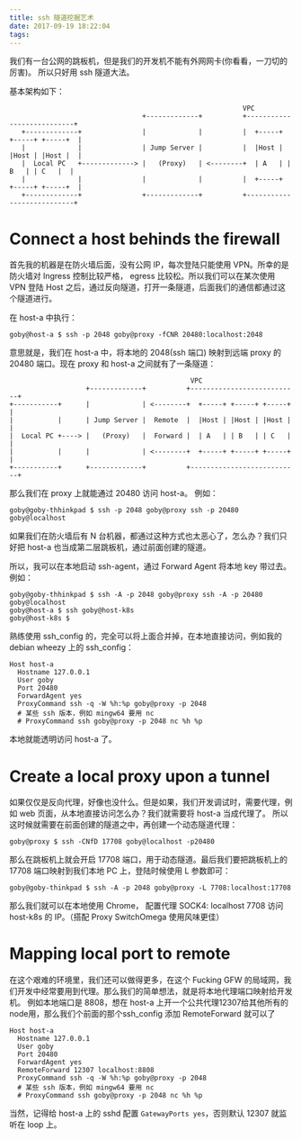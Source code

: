```yaml
---
title: ssh 隧道挖掘艺术
date: 2017-09-19 18:22:04
tags:
---
```


我们有一台公网的跳板机，但是我们的开发机不能有外网网卡(你看看，一刀切的厉害)。
所以只好用 ssh 隧道大法。

基本架构如下：
```
                                                          VPC
                                 +-------------+          +---------------------------+
   +-------------+               |             |          |  +-----+ +-----+ +-----+  |
   |             |               | Jump Server |          |  |Host | |Host | |Host |  |
   |  Local PC   +-------------> |   (Proxy)   | <--------+  | A   | | B   | | C   |  |
   |             |               |             |          |  +-----+ +-----+ +-----+  |
   +-------------+               +-------------+          +---------------------------+
```

# Connect a host behinds the firewall

首先我的机器是在防火墙后面，没有公网 IP，每次登陆只能使用 VPN。所幸的是防火墙对 Ingress 控制比较严格， egress 比较松。所以我们可以在某次使用 VPN 登陆 Host 之后，通过反向隧道，打开一条隧道，后面我们的通信都通过这个隧道进行。

在 host-a 中执行：
```
goby@host-a $ ssh -p 2048 goby@proxy -fCNR 20480:localhost:2048
```
意思就是，我们在 host-a 中，将本地的 2048(ssh 端口) 映射到远端 proxy 的 20480 端口。现在 proxy 和 host-a 之间就有了一条隧道：
```
                                             VPC
                   +-------------+          +---------------------------+
+-----------+      |             | <--------+  +-----+ +-----+ +-----+  |
|           |      | Jump Server |  Remote  |  |Host | |Host | |Host |  |
|  Local PC +----> |   (Proxy)   |  Forward |  | A   | | B   | | C   |  |
|           |      |             | <--------+  +-----+ +-----+ +-----+  |
+-----------+      +-------------+          +---------------------------+
```

那么我们在 proxy 上就能通过 20480 访问 host-a。
例如：
```
goby@goby-thhinkpad $ ssh -p 2048 goby@proxy ssh -p 20480 goby@localhost
```
如果我们在防火墙后有 N 台机器，都通过这种方式也太恶心了，怎么办？我们只好把 host-a 也当成第二层跳板机，通过前面创建的隧道。

所以，我可以在本地启动 ssh-agent，通过 Forward Agent 将本地 key 带过去。例如：
```
goby@goby-thhinkpad $ ssh -A -p 2048 goby@proxy ssh -A -p 20480 goby@localhost
goby@host-a $ ssh goby@host-k8s
goby@host-k8s $
```

熟练使用 ssh_config 的，完全可以将上面合并掉，在本地直接访问，例如我的 debian wheezy 上的 ssh_config：
```
Host host-a
  Hostname 127.0.0.1
  User goby
  Port 20480
  ForwardAgent yes
  ProxyCommand ssh -q -W %h:%p goby@proxy -p 2048
  # 某些 ssh 版本，例如 mingw64 要用 nc
  # ProxyCommand ssh goby@proxy -p 2048 nc %h %p
```

本地就能透明访问 host-a 了。

# Create a local proxy upon a tunnel

如果仅仅是反向代理，好像也没什么。但是如果，我们开发调试时，需要代理，例如 web 页面，从本地直接访问怎么办？我们就需要将 host-a 当成代理了。
所以这时候就需要在前面创建的隧道之中，再创建一个动态隧道代理：

```
goby@proxy $ ssh -CNfD 17708 goby@localhost -p20480
```

那么在跳板机上就会开启 17708 端口，用于动态隧道。最后我们要把跳板机上的 17708 端口映射到我们本地 PC 上，登陆时候使用 L 参数即可：
```
goby@goby-thinkpad $ ssh -A -p 2048 goby@proxy -L 7708:localhost:17708
```

那么我们就可以在本地使用 Chrome， 配置代理 SOCK4: localhost 7708 访问 host-k8s 的 IP。（搭配 Proxy SwitchOmega 使用风味更佳）

# Mapping local port to remote

在这个艰难的环境里，我们还可以做得更多，在这个 Fucking GFW 的局域网，我们开发中经常要用到代理。那么我们的简单想法，就是将本地代理端口映射给开发机。
例如本地端口是 8808，想在 host-a 上开一个公共代理12307给其他所有的node用，那么我们个前面的那个ssh_config 添加 RemoteForward 就可以了

```
Host host-a
  Hostname 127.0.0.1
  User goby
  Port 20480
  ForwardAgent yes
  RemoteForward 12307 localhost:8808
  ProxyCommand ssh -q -W %h:%p goby@proxy -p 2048
  # 某些 ssh 版本，例如 mingw64 要用 nc
  # ProxyCommand ssh goby@proxy -p 2048 nc %h %p
```

当然，记得给 host-a 上的 sshd 配置 `GatewayPorts yes`，否则默认 12307 就监听在 loop 上。

